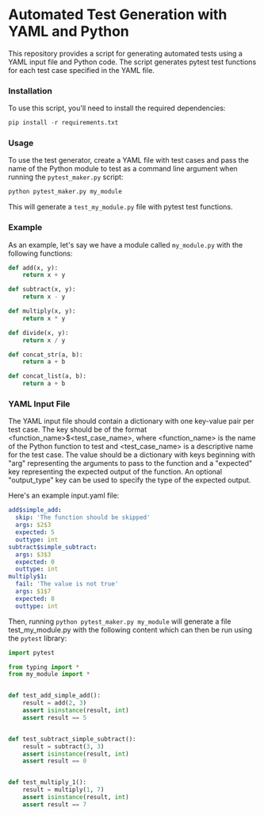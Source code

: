# Automated Test Generation with YAML and Python
This repository provides a script for generating automated tests using a YAML input file and Python code. The script generates pytest test functions for each test case specified in the YAML file.

### Installation
To use this script, you'll need to install the required dependencies:

```python
pip install -r requirements.txt
```

### Usage
To use the test generator, create a YAML file with test cases and pass the name of the Python module to test as a command line argument when running the `pytest_maker.py` script:

```python
python pytest_maker.py my_module
```

This will generate a `test_my_module.py` file with pytest test functions.

### Example
As an example, let's say we have a module called `my_module.py` with the following functions:

```python
def add(x, y):
    return x + y

def subtract(x, y):
    return x - y

def multiply(x, y):
    return x * y

def divide(x, y):
    return x / y

def concat_str(a, b):
    return a + b

def concat_list(a, b):
    return a + b
```

### YAML Input File
The YAML input file should contain a dictionary with one key-value pair per test case. The key should be of the format <function_name>$<test_case_name>, where <function_name> is the name of the Python function to test and <test_case_name> is a descriptive name for the test case. The value should be a dictionary with keys beginning with "arg" representing the arguments to pass to the function and a "expected" key representing the expected output of the function. An optional "output_type" key can be used to specify the type of the expected output.

Here's an example input.yaml file:

```yaml
add$simple_add:
  skip: 'The function should be skipped'
  args: $2$3
  expected: 5
  outtype: int
subtract$simple_subtract:
  args: $3$3
  expected: 0
  outtype: int
multiply$1:
  fail: 'The value is not true'
  args: $1$7
  expected: 8
  outtype: int
```

Then, running `python pytest_maker.py my_module` will generate a file test_my_module.py with the following content which can then be run using the `pytest` library:

```python
import pytest

from typing import *
from my_module import *


def test_add_simple_add():
    result = add(2, 3)
    assert isinstance(result, int)
    assert result == 5


def test_subtract_simple_subtract():
    result = subtract(3, 3)
    assert isinstance(result, int)
    assert result == 0


def test_multiply_1():
    result = multiply(1, 7)
    assert isinstance(result, int)
    assert result == 7
```
